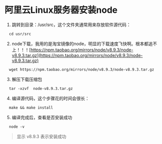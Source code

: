 # 阿里云Linux服务器安装node

 1. 跳转到目录：/usr/src，这个文件夹通常用来存放软件源代码：
  ```
    cd usr/src
  ```

 2. node下载，我用的是淘宝镜像的node，明显的下载速度飞快啊。根本都追不上！！！[https://npm.taobao.org/mirrors/node/v8.9.3/node-v8.9.3.tar.gz](https://npm.taobao.org/mirrors/node/v8.9.3/node-v8.9.3.tar.gz)

  ```
    wget https://npm.taobao.org/mirrors/node/v8.9.3/node-v8.9.3.tar.gz
  ```
 3. 解压下载压缩包
  ```
    tar -xzvf  node-v8.9.3.tar.gz
  ```

4. 编译源代码，这个步骤花的时间会很长：
  ```
    make && make install
  ```
5. 编译完成后，查看是否安装成功
  ```
    node -v
  ```
  > 显示 v8.9.3 表示安装成功


